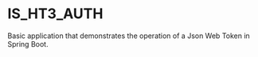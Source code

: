 # IS_HT3_AUTH
Basic application that demonstrates the operation of a Json Web Token in Spring Boot. 

